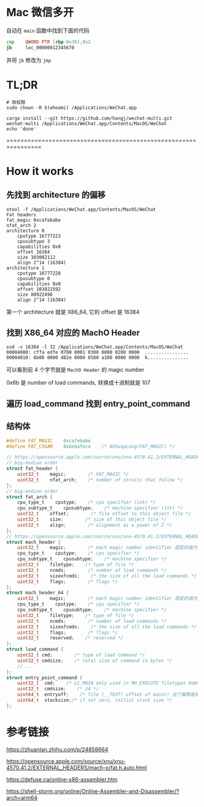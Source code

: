 # Mac 微信多开

自动在 `main` 函数中找到下面的代码

```asm
cmp    QWORD PTR [rbp-0x30],0x2
jb     loc_00000012345678
```

并将 `jb` 修改为 `jmp`


# TL;DR
```console
# 改权限
sudo chown -R $(whoami) /Applications/WeChat.app

cargo install --git https://github.com/hangj/wechat-multi.git
wechat-multi /Applications/WeChat.app/Contents/MacOS/WeChat
echo 'done'
```

================================================================

# How it works

## 先找到 architecture 的偏移

```console
otool -f /Applications/WeChat.app/Contents/MacOS/WeChat
Fat headers
fat_magic 0xcafebabe
nfat_arch 2
architecture 0
    cputype 16777223
    cpusubtype 3
    capabilities 0x0
    offset 16384
    size 103002112
    align 2^14 (16384)
architecture 1
    cputype 16777228
    cpusubtype 0
    capabilities 0x0
    offset 103022592
    size 88922496
    align 2^14 (16384)

```

第一个 architecture 就是 X86_64, 它的 offset 是 16384


## 找到 X86_64 对应的 MachO Header

```console
xxd -s 16384 -l 32 /Applications/WeChat.app/Contents/MacOS/WeChat
00004000: cffa edfe 0700 0001 0300 0000 0200 0000  ................
00004010: 6b00 0000 d82e 0000 8580 a100 0000 0000  k...............
```

可以看到前 4 个字节就是 `MachO Header` 的 magic number

0x6b 是 number of load commands, 转换成十进制就是 107

## 遍历 load_command 找到 entry_point_command


## 结构体

```c
#define FAT_MAGIC    0xcafebabe
#define FAT_CIGAM    0xbebafeca    /* NXSwapLong(FAT_MAGIC) */

// https://opensource.apple.com/source/xnu/xnu-4570.41.2/EXTERNAL_HEADERS/mach-o/fat.h.auto.html
// big-endian order
struct fat_header {
    uint32_t    magic;        /* FAT_MAGIC */
    uint32_t    nfat_arch;    /* number of structs that follow */
};
// big-endian order
struct fat_arch {
    cpu_type_t    cputype;    /* cpu specifier (int) */
    cpu_subtype_t    cpusubtype;    /* machine specifier (int) */
    uint32_t    offset;        /* file offset to this object file */
    uint32_t    size;        /* size of this object file */
    uint32_t    align;        /* alignment as a power of 2 */
};
// https://opensource.apple.com/source/xnu/xnu-4570.41.2/EXTERNAL_HEADERS/mach-o/loader.h.auto.html
struct mach_header {
    uint32_t    magic;        /* mach magic number identifier 固定的值为 0xfeedface */
    cpu_type_t    cputype;    /* cpu specifier */
    cpu_subtype_t    cpusubtype;    /* machine specifier */
    uint32_t    filetype;    /* type of file */
    uint32_t    ncmds;        /* number of load commands */
    uint32_t    sizeofcmds;    /* the size of all the load commands */
    uint32_t    flags;        /* flags */
};
struct mach_header_64 {
    uint32_t    magic;        /* mach magic number identifier 固定的值为 0xfeedfacf */
    cpu_type_t    cputype;    /* cpu specifier */
    cpu_subtype_t    cpusubtype;    /* machine specifier */
    uint32_t    filetype;    /* type of file */
    uint32_t    ncmds;        /* number of load commands */
    uint32_t    sizeofcmds;    /* the size of all the load commands */
    uint32_t    flags;        /* flags */
    uint32_t    reserved;    /* reserved */
};
struct load_command {
    uint32_t cmd;        /* type of load command */
    uint32_t cmdsize;    /* total size of command in bytes */
    // ...
};
struct entry_point_command {
    uint32_t  cmd;    /* LC_MAIN only used in MH_EXECUTE filetypes 0x80000028 */
    uint32_t  cmdsize;    /* 24 */
    uint64_t  entryoff;    /* file (__TEXT) offset of main() 这个偏移是相对于代码段起始地址的*/
    uint64_t  stacksize;/* if not zero, initial stack size */
};
```


# 参考链接

https://zhuanlan.zhihu.com/p/24858664  

https://opensource.apple.com/source/xnu/xnu-4570.41.2/EXTERNAL_HEADERS/mach-o/fat.h.auto.html

https://defuse.ca/online-x86-assembler.htm

https://shell-storm.org/online/Online-Assembler-and-Disassembler/?arch=arm64
